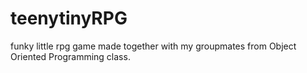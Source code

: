 # teenytinyRPG
funky little rpg game made together with my groupmates from Object Oriented Programming class.
